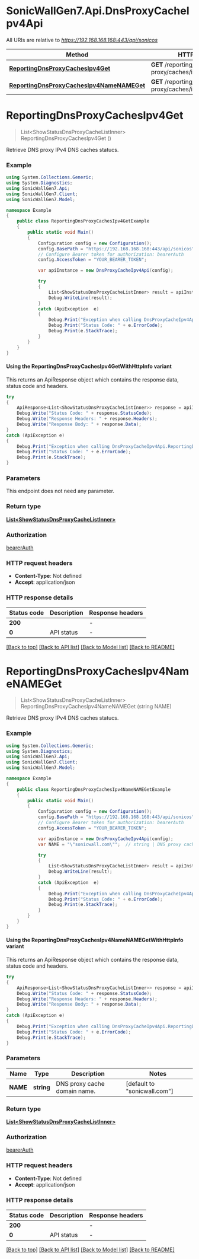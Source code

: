 # SonicWallGen7.Api.DnsProxyCacheIpv4Api

All URIs are relative to *https://192.168.168.168:443/api/sonicos*

| Method | HTTP request | Description |
|--------|--------------|-------------|
| [**ReportingDnsProxyCachesIpv4Get**](DnsProxyCacheIpv4Api.md#reportingdnsproxycachesipv4get) | **GET** /reporting/dns-proxy/caches/ipv4 |  |
| [**ReportingDnsProxyCachesIpv4NameNAMEGet**](DnsProxyCacheIpv4Api.md#reportingdnsproxycachesipv4namenameget) | **GET** /reporting/dns-proxy/caches/ipv4/name/{NAME} |  |

<a id="reportingdnsproxycachesipv4get"></a>
# **ReportingDnsProxyCachesIpv4Get**
> List&lt;ShowStatusDnsProxyCacheListInner&gt; ReportingDnsProxyCachesIpv4Get ()



Retrieve DNS proxy IPv4 DNS caches statucs.

### Example
```csharp
using System.Collections.Generic;
using System.Diagnostics;
using SonicWallGen7.Api;
using SonicWallGen7.Client;
using SonicWallGen7.Model;

namespace Example
{
    public class ReportingDnsProxyCachesIpv4GetExample
    {
        public static void Main()
        {
            Configuration config = new Configuration();
            config.BasePath = "https://192.168.168.168:443/api/sonicos";
            // Configure Bearer token for authorization: bearerAuth
            config.AccessToken = "YOUR_BEARER_TOKEN";

            var apiInstance = new DnsProxyCacheIpv4Api(config);

            try
            {
                List<ShowStatusDnsProxyCacheListInner> result = apiInstance.ReportingDnsProxyCachesIpv4Get();
                Debug.WriteLine(result);
            }
            catch (ApiException  e)
            {
                Debug.Print("Exception when calling DnsProxyCacheIpv4Api.ReportingDnsProxyCachesIpv4Get: " + e.Message);
                Debug.Print("Status Code: " + e.ErrorCode);
                Debug.Print(e.StackTrace);
            }
        }
    }
}
```

#### Using the ReportingDnsProxyCachesIpv4GetWithHttpInfo variant
This returns an ApiResponse object which contains the response data, status code and headers.

```csharp
try
{
    ApiResponse<List<ShowStatusDnsProxyCacheListInner>> response = apiInstance.ReportingDnsProxyCachesIpv4GetWithHttpInfo();
    Debug.Write("Status Code: " + response.StatusCode);
    Debug.Write("Response Headers: " + response.Headers);
    Debug.Write("Response Body: " + response.Data);
}
catch (ApiException e)
{
    Debug.Print("Exception when calling DnsProxyCacheIpv4Api.ReportingDnsProxyCachesIpv4GetWithHttpInfo: " + e.Message);
    Debug.Print("Status Code: " + e.ErrorCode);
    Debug.Print(e.StackTrace);
}
```

### Parameters
This endpoint does not need any parameter.
### Return type

[**List&lt;ShowStatusDnsProxyCacheListInner&gt;**](ShowStatusDnsProxyCacheListInner.md)

### Authorization

[bearerAuth](../README.md#bearerAuth)

### HTTP request headers

 - **Content-Type**: Not defined
 - **Accept**: application/json


### HTTP response details
| Status code | Description | Response headers |
|-------------|-------------|------------------|
| **200** |  |  -  |
| **0** | API status |  -  |

[[Back to top]](#) [[Back to API list]](../README.md#documentation-for-api-endpoints) [[Back to Model list]](../README.md#documentation-for-models) [[Back to README]](../README.md)

<a id="reportingdnsproxycachesipv4namenameget"></a>
# **ReportingDnsProxyCachesIpv4NameNAMEGet**
> List&lt;ShowStatusDnsProxyCacheListInner&gt; ReportingDnsProxyCachesIpv4NameNAMEGet (string NAME)



Retrieve DNS proxy IPv4 DNS caches statucs.

### Example
```csharp
using System.Collections.Generic;
using System.Diagnostics;
using SonicWallGen7.Api;
using SonicWallGen7.Client;
using SonicWallGen7.Model;

namespace Example
{
    public class ReportingDnsProxyCachesIpv4NameNAMEGetExample
    {
        public static void Main()
        {
            Configuration config = new Configuration();
            config.BasePath = "https://192.168.168.168:443/api/sonicos";
            // Configure Bearer token for authorization: bearerAuth
            config.AccessToken = "YOUR_BEARER_TOKEN";

            var apiInstance = new DnsProxyCacheIpv4Api(config);
            var NAME = "\"sonicwall.com\"";  // string | DNS proxy cache domain name. (default to "sonicwall.com")

            try
            {
                List<ShowStatusDnsProxyCacheListInner> result = apiInstance.ReportingDnsProxyCachesIpv4NameNAMEGet(NAME);
                Debug.WriteLine(result);
            }
            catch (ApiException  e)
            {
                Debug.Print("Exception when calling DnsProxyCacheIpv4Api.ReportingDnsProxyCachesIpv4NameNAMEGet: " + e.Message);
                Debug.Print("Status Code: " + e.ErrorCode);
                Debug.Print(e.StackTrace);
            }
        }
    }
}
```

#### Using the ReportingDnsProxyCachesIpv4NameNAMEGetWithHttpInfo variant
This returns an ApiResponse object which contains the response data, status code and headers.

```csharp
try
{
    ApiResponse<List<ShowStatusDnsProxyCacheListInner>> response = apiInstance.ReportingDnsProxyCachesIpv4NameNAMEGetWithHttpInfo(NAME);
    Debug.Write("Status Code: " + response.StatusCode);
    Debug.Write("Response Headers: " + response.Headers);
    Debug.Write("Response Body: " + response.Data);
}
catch (ApiException e)
{
    Debug.Print("Exception when calling DnsProxyCacheIpv4Api.ReportingDnsProxyCachesIpv4NameNAMEGetWithHttpInfo: " + e.Message);
    Debug.Print("Status Code: " + e.ErrorCode);
    Debug.Print(e.StackTrace);
}
```

### Parameters

| Name | Type | Description | Notes |
|------|------|-------------|-------|
| **NAME** | **string** | DNS proxy cache domain name. | [default to &quot;sonicwall.com&quot;] |

### Return type

[**List&lt;ShowStatusDnsProxyCacheListInner&gt;**](ShowStatusDnsProxyCacheListInner.md)

### Authorization

[bearerAuth](../README.md#bearerAuth)

### HTTP request headers

 - **Content-Type**: Not defined
 - **Accept**: application/json


### HTTP response details
| Status code | Description | Response headers |
|-------------|-------------|------------------|
| **200** |  |  -  |
| **0** | API status |  -  |

[[Back to top]](#) [[Back to API list]](../README.md#documentation-for-api-endpoints) [[Back to Model list]](../README.md#documentation-for-models) [[Back to README]](../README.md)

